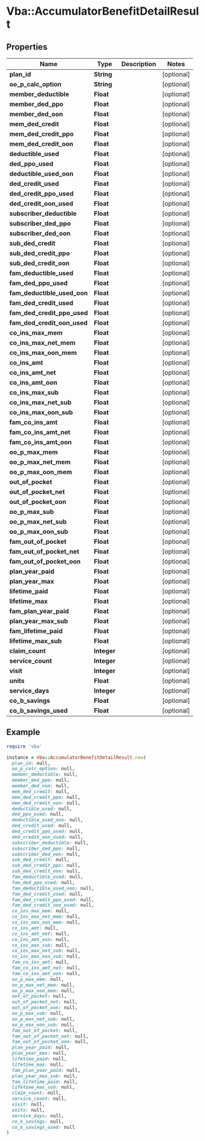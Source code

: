 # Vba::AccumulatorBenefitDetailResult

## Properties

| Name | Type | Description | Notes |
| ---- | ---- | ----------- | ----- |
| **plan_id** | **String** |  | [optional] |
| **oo_p_calc_option** | **String** |  | [optional] |
| **member_deductible** | **Float** |  | [optional] |
| **member_ded_ppo** | **Float** |  | [optional] |
| **member_ded_oon** | **Float** |  | [optional] |
| **mem_ded_credit** | **Float** |  | [optional] |
| **mem_ded_credit_ppo** | **Float** |  | [optional] |
| **mem_ded_credit_oon** | **Float** |  | [optional] |
| **deductible_used** | **Float** |  | [optional] |
| **ded_ppo_used** | **Float** |  | [optional] |
| **deductible_used_oon** | **Float** |  | [optional] |
| **ded_credit_used** | **Float** |  | [optional] |
| **ded_credit_ppo_used** | **Float** |  | [optional] |
| **ded_credit_oon_used** | **Float** |  | [optional] |
| **subscriber_deductible** | **Float** |  | [optional] |
| **subscriber_ded_ppo** | **Float** |  | [optional] |
| **subscriber_ded_oon** | **Float** |  | [optional] |
| **sub_ded_credit** | **Float** |  | [optional] |
| **sub_ded_credit_ppo** | **Float** |  | [optional] |
| **sub_ded_credit_oon** | **Float** |  | [optional] |
| **fam_deductible_used** | **Float** |  | [optional] |
| **fam_ded_ppo_used** | **Float** |  | [optional] |
| **fam_deductible_used_oon** | **Float** |  | [optional] |
| **fam_ded_credit_used** | **Float** |  | [optional] |
| **fam_ded_credit_ppo_used** | **Float** |  | [optional] |
| **fam_ded_credit_oon_used** | **Float** |  | [optional] |
| **co_ins_max_mem** | **Float** |  | [optional] |
| **co_ins_max_net_mem** | **Float** |  | [optional] |
| **co_ins_max_oon_mem** | **Float** |  | [optional] |
| **co_ins_amt** | **Float** |  | [optional] |
| **co_ins_amt_net** | **Float** |  | [optional] |
| **co_ins_amt_oon** | **Float** |  | [optional] |
| **co_ins_max_sub** | **Float** |  | [optional] |
| **co_ins_max_net_sub** | **Float** |  | [optional] |
| **co_ins_max_oon_sub** | **Float** |  | [optional] |
| **fam_co_ins_amt** | **Float** |  | [optional] |
| **fam_co_ins_amt_net** | **Float** |  | [optional] |
| **fam_co_ins_amt_oon** | **Float** |  | [optional] |
| **oo_p_max_mem** | **Float** |  | [optional] |
| **oo_p_max_net_mem** | **Float** |  | [optional] |
| **oo_p_max_oon_mem** | **Float** |  | [optional] |
| **out_of_pocket** | **Float** |  | [optional] |
| **out_of_pocket_net** | **Float** |  | [optional] |
| **out_of_pocket_oon** | **Float** |  | [optional] |
| **oo_p_max_sub** | **Float** |  | [optional] |
| **oo_p_max_net_sub** | **Float** |  | [optional] |
| **oo_p_max_oon_sub** | **Float** |  | [optional] |
| **fam_out_of_pocket** | **Float** |  | [optional] |
| **fam_out_of_pocket_net** | **Float** |  | [optional] |
| **fam_out_of_pocket_oon** | **Float** |  | [optional] |
| **plan_year_paid** | **Float** |  | [optional] |
| **plan_year_max** | **Float** |  | [optional] |
| **lifetime_paid** | **Float** |  | [optional] |
| **lifetime_max** | **Float** |  | [optional] |
| **fam_plan_year_paid** | **Float** |  | [optional] |
| **plan_year_max_sub** | **Float** |  | [optional] |
| **fam_lifetime_paid** | **Float** |  | [optional] |
| **lifetime_max_sub** | **Float** |  | [optional] |
| **claim_count** | **Integer** |  | [optional] |
| **service_count** | **Integer** |  | [optional] |
| **visit** | **Integer** |  | [optional] |
| **units** | **Float** |  | [optional] |
| **service_days** | **Integer** |  | [optional] |
| **co_b_savings** | **Float** |  | [optional] |
| **co_b_savings_used** | **Float** |  | [optional] |

## Example

```ruby
require 'vba'

instance = Vba::AccumulatorBenefitDetailResult.new(
  plan_id: null,
  oo_p_calc_option: null,
  member_deductible: null,
  member_ded_ppo: null,
  member_ded_oon: null,
  mem_ded_credit: null,
  mem_ded_credit_ppo: null,
  mem_ded_credit_oon: null,
  deductible_used: null,
  ded_ppo_used: null,
  deductible_used_oon: null,
  ded_credit_used: null,
  ded_credit_ppo_used: null,
  ded_credit_oon_used: null,
  subscriber_deductible: null,
  subscriber_ded_ppo: null,
  subscriber_ded_oon: null,
  sub_ded_credit: null,
  sub_ded_credit_ppo: null,
  sub_ded_credit_oon: null,
  fam_deductible_used: null,
  fam_ded_ppo_used: null,
  fam_deductible_used_oon: null,
  fam_ded_credit_used: null,
  fam_ded_credit_ppo_used: null,
  fam_ded_credit_oon_used: null,
  co_ins_max_mem: null,
  co_ins_max_net_mem: null,
  co_ins_max_oon_mem: null,
  co_ins_amt: null,
  co_ins_amt_net: null,
  co_ins_amt_oon: null,
  co_ins_max_sub: null,
  co_ins_max_net_sub: null,
  co_ins_max_oon_sub: null,
  fam_co_ins_amt: null,
  fam_co_ins_amt_net: null,
  fam_co_ins_amt_oon: null,
  oo_p_max_mem: null,
  oo_p_max_net_mem: null,
  oo_p_max_oon_mem: null,
  out_of_pocket: null,
  out_of_pocket_net: null,
  out_of_pocket_oon: null,
  oo_p_max_sub: null,
  oo_p_max_net_sub: null,
  oo_p_max_oon_sub: null,
  fam_out_of_pocket: null,
  fam_out_of_pocket_net: null,
  fam_out_of_pocket_oon: null,
  plan_year_paid: null,
  plan_year_max: null,
  lifetime_paid: null,
  lifetime_max: null,
  fam_plan_year_paid: null,
  plan_year_max_sub: null,
  fam_lifetime_paid: null,
  lifetime_max_sub: null,
  claim_count: null,
  service_count: null,
  visit: null,
  units: null,
  service_days: null,
  co_b_savings: null,
  co_b_savings_used: null
)
```

